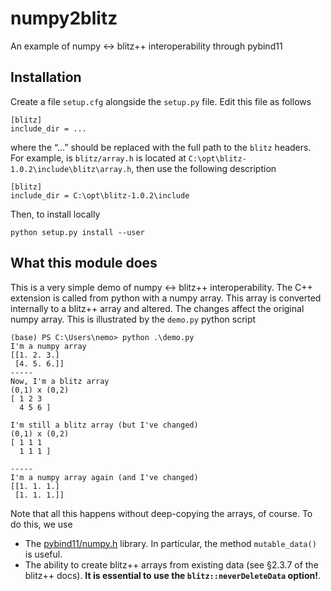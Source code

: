 # numpy2blitz

An example of numpy ↔ blitz++ interoperability through pybind11


## Installation

Create a file `setup.cfg` alongside the `setup.py` file. Edit this file as follows

```
[blitz]
include_dir = ...
```

where the “...” should be replaced with the full path to the `blitz`
headers. For example, is `blitz/array.h` is located at
`C:\opt\blitz-1.0.2\include\blitz\array.h`, then use the following description

```
[blitz]
include_dir = C:\opt\blitz-1.0.2\include
```

Then, to install locally

```
python setup.py install --user
```

## What this module does

This is a very simple demo of numpy ↔ blitz++ interoperability. The C++
extension is called from python with a numpy array. This array is converted
internally to a blitz++ array and altered. The changes affect the original numpy
array. This is illustrated by the `demo.py` python script

```
(base) PS C:\Users\nemo> python .\demo.py
I'm a numpy array
[[1. 2. 3.]
 [4. 5. 6.]]
-----
Now, I'm a blitz array
(0,1) x (0,2)
[ 1 2 3
  4 5 6 ]

I'm still a blitz array (but I've changed)
(0,1) x (0,2)
[ 1 1 1
  1 1 1 ]

-----
I'm a numpy array again (and I've changed)
[[1. 1. 1.]
 [1. 1. 1.]]
```

Note that all this happens without deep-copying the arrays, of course. To do
this, we use

- The [pybind11/numpy.h](https://pybind11.readthedocs.io/en/latest/advanced/pycpp/numpy.html#numpy) library. In particular, the method `mutable_data()` is useful.
- The ability to create blitz++ arrays from existing data (see §2.3.7 of the
  blitz++ docs). **It is essential to use the `blitz::neverDeleteData` option!**.

<!-- Local Variables: -->
<!-- fill-column: 80 -->
<!-- End: -->
